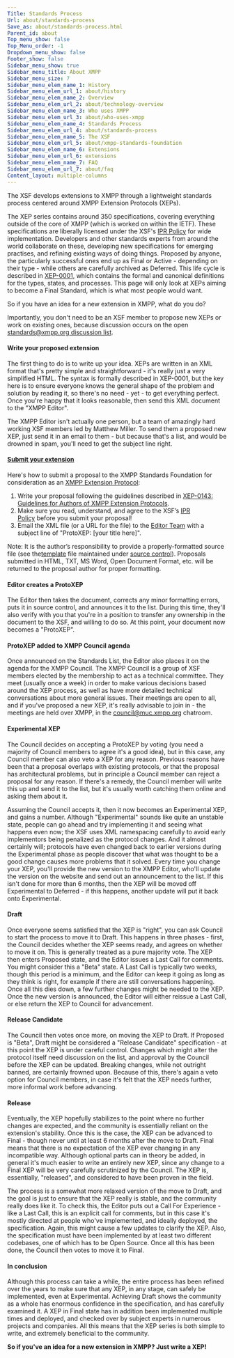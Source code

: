 ```yaml
---
Title: Standards Process
Url: about/standards-process
Save_as: about/standards-process.html
Parent_id: about
Top_menu_show: false
Top_Menu_order: -1
Dropdown_menu_show: false
Footer_show: false
Sidebar_menu_show: true
Sidebar_menu_title: About XMPP
Sidebar_menu_size: 7
Sidebar_menu_elem_name_1: History
Sidebar_menu_elem_url_1: about/history
Sidebar_menu_elem_name_2: Overview
Sidebar_menu_elem_url_2: about/technology-overview
Sidebar_menu_elem_name_3: Who uses XMPP
Sidebar_menu_elem_url_3: about/who-uses-xmpp
Sidebar_menu_elem_name_4: Standards Process
Sidebar_menu_elem_url_4: about/standards-process
Sidebar_menu_elem_name_5: The XSF
Sidebar_menu_elem_url_5: about/xmpp-standards-foundation
Sidebar_menu_elem_name_6: Extensions
Sidebar_menu_elem_url_6: extensions
Sidebar_menu_elem_name_7: FAQ
Sidebar_menu_elem_url_7: about/faq
Content_layout: multiple-columns
---
```


The XSF develops extensions to XMPP through a lightweight standards process centered around XMPP Extension Protocols (XEPs).

The XEP series contains around 350 specifications, covering everything outside of the core of XMPP (which is worked on within the IETF). These specifications are liberally licensed under the XSF's [IPR Policy](/about/xsf/xsf-ipr-policy/) for wide implementation. Developers and other standards experts from around the world collaborate on these, developing new specifications for emerging practises, and refining existing ways of doing things. Proposed by anyone, the particularly successful ones end up as Final or Active - depending on their type - while others are carefully archived as Deferred. This life cycle is described in [XEP-0001](http://xmpp.org/extensions/xep-0001.html), which contains the formal and canonical definitions for the types, states, and processes. This page will only look at XEPs aiming to become a Final Standard, which is what most people would want.

So if you have an idea for a new extension in XMPP, what do you do?

Importantly, you don't need to be an XSF member to propose new XEPs or work on existing ones, because discussion occurs on the open [standards@xmpp.org discussion list](http://mail.jabber.org/mailman/listinfo/standards).

#### Write your proposed extension

The first thing to do is to write up your idea. XEPs are written in an XML format that's pretty simple and straightforward - it's really just a very simplified HTML. The syntax is formally described in XEP-0001, but the key here is to ensure everyone knows the general shape of the problem and solution by reading it, so there's no need - yet - to get everything perfect. Once you're happy that it looks reasonable, then send this XML document to the "XMPP Editor".

The XMPP Editor isn't actually one person, but a team of amazingly hard working XSF members led by Matthew Miller. To send them a proposed new XEP, just send it in an email to them - but because that's a list, and would be drowned in spam, you'll need to get the subject line right.

#### <a name="submitting-a-xep" href="#submitting-a-xep">Submit your extension</a>

Here's how to submit a proposal to the XMPP Standards Foundation for consideration as an [XMPP Extension Protocol](http://xmpp.org/xmpp-protocols/xmpp-extensions/):

1. Write your proposal following the guidelines described in [XEP-0143: Guidelines for Authors of XMPP Extension Protocols](http://xmpp.org/extensions/xep-0143.html).
2. Make sure you read, understand, and agree to the XSF’s [IPR Policy](http://xmpp.org/about/ipr-policy) before you submit your proposal!
3. Email the XML file (or a URL for the file) to the [Editor Team](mailto:editor@xmpp.org) with a subject line of "ProtoXEP: [your title here]".

Note: It is the author’s responsibility to provide a properly-formatted source file (see the[template](http://xmpp.org/extensions/xep-template.xml) file maintained under [source control](http://xmpp.org/about-xmpp/xsf/xsf-source-control/)). Proposals submitted in HTML, TXT, MS Word, Open Document Format, etc. will be returned to the proposal author for proper formatting.

#### Editor creates a ProtoXEP

The Editor then takes the document, corrects any minor formatting errors, puts it in source control, and announces it to the list. During this time, they'll also verify with you that you're in a position to transfer any ownership in the document to the XSF, and willing to do so. At this point, your document now becomes a "ProtoXEP".

#### ProtoXEP added to XMPP Council agenda

Once announced on the Standards List, the Editor also places it on the agenda for the XMPP Council. The XMPP Council is a group of XSF members elected by the membership to act as a technical committee. They meet (usually once a week) in order to make various decisions based around the XEP process, as well as have more detailed technical conversations about more general issues. Their meetings are open to all, and if you've proposed a new XEP, it's really advisable to join in - the meetings are held over XMPP, in the council@muc.xmpp.org chatroom.

#### Experimental XEP

The Council decides on accepting a ProtoXEP by voting (you need a majority of Council members to agree it's a good idea), but in this case, any Council member can also veto a XEP for any reason. Previous reasons have been that a proposal overlaps with existing protocols, or that the proposal has architectural problems, but in principle a Council member can reject a proposal for any reason. If there's a remedy, the Council member will write this up and send it to the list, but it's usually worth catching them online and asking them about it.

Assuming the Council accepts it, then it now becomes an Experimental XEP, and gains a number. Although "Experimental" sounds like quite an unstable state, people can go ahead and try implementing it and seeing what happens even now; the XSF uses XML namespacing carefully to avoid early implementors being penalized as the protocol changes. And it almost certainly will; protocols have even changed back to earlier versions during the Experimental phase as people discover that what was thought to be a good change causes more problems that it solved. Every time you change your XEP, you'll provide the new version to the XMPP Editor, who'll update the version on the website and send out an announcement to the list. If this isn't done for more than 6 months, then the XEP will be moved off Experimental to Deferred - if this happens, another update will put it back onto Experimental.

#### Draft

Once everyone seems satisfied that the XEP is "right", you can ask Council to start the process to move it to Draft. This happens in three phases - first, the Council decides whether the XEP seems ready, and agrees on whether to move it on. This is generally treated as a pure majority vote. The XEP then enters Proposed state, and the Editor issues a Last Call for comments. You might consider this a "Beta" state. A Last Call is typically two weeks, though this period is a minimum, and the Editor can keep it going as long as they think is right, for example if there are still conversations happening. Once all this dies down, a few further changes might be needed to the XEP. Once the new version is announced, the Editor will either reissue a Last Call, or else return the XEP to Council for advancement.

#### Release Candidate

The Council then votes once more, on moving the XEP to Draft. If Proposed is "Beta", Draft might be considered a "Release Candidate" specification - at this point the XEP is under careful control. Changes which might alter the protocol itself need discussion on the list, and approval by the Council before the XEP can be updated. Breaking changes, while not outright banned, are certainly frowned upon. Because of this, there's again a veto option for Council members, in case it's felt that the XEP needs further, more informal work before advancing.

#### Release

Eventually, the XEP hopefully stabilizes to the point where no further changes are expected, and the community is essentially reliant on the extension's stability. Once this is the case, the XEP can be advanced to Final - though never until at least 6 months after the move to Draft. Final means that there is no expectation of the XEP ever changing in any incompatible way. Although optional parts can in theory be added, in general it's much easier to write an entirely new XEP, since any change to a Final XEP will be very carefully scrutinized by the Council. The XEP is, essentially, "released", and considered to have been proven in the field.

The process is a somewhat more relaxed version of the move to Draft, and the goal is just to ensure that the XEP really is stable, and the community really does like it. To check this, the Editor puts out a Call For Experience - like a Last Call, this is an explicit call for comments, but in this case it's mostly directed at people who've implemented, and ideally deployed, the specification. Again, this might cause a few updates to clarify the XEP. Also, the specification must have been implemented by at least two different codebases, one of which has to be Open Source. Once all this has been done, the Council then votes to move it to Final.

#### In conclusion

Although this process can take a while, the entire process has been refined over the years to make sure that any XEP, in any stage, can safely be implemented, even at Experimental. Achieving Draft shows the community as a whole has enormous confidence in the specification, and has carefully examined it. A XEP in Final state has in addition been implemented multiple times and deployed, and checked over by subject experts in numerous projects and companies. All this means that the XEP series is both simple to write, and extremely beneficial to the community.

__So if you've an idea for a new extension in XMPP? Just write a XEP!__
